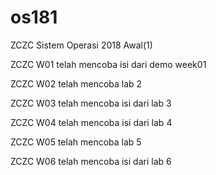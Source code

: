 # os181
ZCZC Sistem Operasi 2018 Awal(1)

ZCZC W01 telah mencoba isi dari demo week01

ZCZC W02 telah mencoba lab 2

ZCZC W03 telah mencoba isi dari lab 3

ZCZC W04 telah mencoba isi dari lab 4

ZCZC W05 telah mencoba lab 5

ZCZC W06 telah mencoba isi dari lab 6
